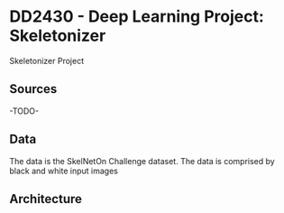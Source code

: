 # DD2430 - Deep Learning Project: Skeletonizer
Skeletonizer Project
## Sources
-TODO-

## Data
The data is the SkelNetOn Challenge dataset. The data is comprised by black and white input images

## Architecture
